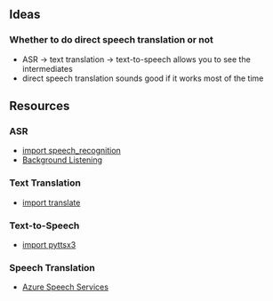 ## Ideas

### Whether to do direct speech translation or not

- ASR -> text translation -> text-to-speech allows you to see the intermediates
- direct speech translation sounds good if it works most of the time

## Resources

### ASR
- [import speech_recognition](https://github.com/Uberi/speech_recognition#readme)
- [Background Listening](https://github.com/Uberi/speech_recognition/blob/master/examples/background_listening.py)

### Text Translation
- [import translate](https://pypi.org/project/translate/)

### Text-to-Speech
- [import pyttsx3](https://github.com/nateshmbhat/pyttsx3) 

### Speech Translation
- [Azure Speech Services](https://azure.microsoft.com/en-us/pricing/details/cognitive-services/speech-services/)
